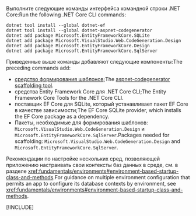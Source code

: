 <span data-ttu-id="759e3-101">Выполните следующие команды интерфейса командной строки .NET Core:</span><span class="sxs-lookup"><span data-stu-id="759e3-101">Run the following .NET Core CLI commands:</span></span>

```dotnetcli
dotnet tool install --global dotnet-ef
dotnet tool install --global dotnet-aspnet-codegenerator
dotnet add package Microsoft.EntityFrameworkCore.SQLite
dotnet add package Microsoft.VisualStudio.Web.CodeGeneration.Design
dotnet add package Microsoft.EntityFrameworkCore.Design
dotnet add package Microsoft.EntityFrameworkCore.SqlServer
```

<span data-ttu-id="759e3-102">Приведенные выше команды добавляют следующие компоненты:</span><span class="sxs-lookup"><span data-stu-id="759e3-102">The preceding commands add:</span></span>

* <span data-ttu-id="759e3-103">[средство формирования шаблонов](xref:fundamentals/tools/dotnet-aspnet-codegenerator);</span><span class="sxs-lookup"><span data-stu-id="759e3-103">The [aspnet-codegenerator scaffolding tool](xref:fundamentals/tools/dotnet-aspnet-codegenerator).</span></span>
* <span data-ttu-id="759e3-104">средства Entity Framework Core для .NET Core CLI;</span><span class="sxs-lookup"><span data-stu-id="759e3-104">The Entity Framework Core Tools for the .NET Core CLI.</span></span>
* <span data-ttu-id="759e3-105">поставщик EF Core для SQLite, который устанавливает пакет EF Core в качестве зависимости;</span><span class="sxs-lookup"><span data-stu-id="759e3-105">The EF Core SQLite provider, which installs the EF Core package as a dependency.</span></span>
* <span data-ttu-id="759e3-106">Пакеты, необходимые для формирования шаблонов: `Microsoft.VisualStudio.Web.CodeGeneration.Design` и `Microsoft.EntityFrameworkCore.SqlServer`.</span><span class="sxs-lookup"><span data-stu-id="759e3-106">Packages needed for scaffolding: `Microsoft.VisualStudio.Web.CodeGeneration.Design` and `Microsoft.EntityFrameworkCore.SqlServer`.</span></span>

<span data-ttu-id="759e3-107">Рекомендации по настройке нескольких сред, позволяющей приложению настраивать свои контексты баз данных в среде, см. в разделе <xref:fundamentals/environments#environment-based-startup-class-and-methods>.</span><span class="sxs-lookup"><span data-stu-id="759e3-107">For guidance on multiple environment configuration that permits an app to configure its database contexts by environment, see <xref:fundamentals/environments#environment-based-startup-class-and-methods>.</span></span>

[!INCLUDE[](~/includes/scaffoldTFM.md)]